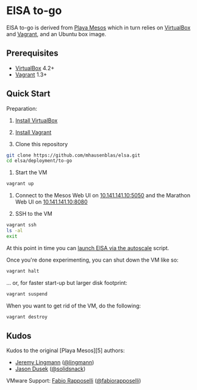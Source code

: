 # ElSA to-go

ElSA to-go is derived from [Playa Mesos][1] which in turn relies on [VirtualBox][2] and [Vagrant][3], and an Ubuntu box image.

## Prerequisites

* [VirtualBox][2] 4.2+
* [Vagrant][3] 1.3+

## Quick Start

Preparation:

1. [Install VirtualBox](https://www.virtualbox.org/wiki/Downloads)

1. [Install Vagrant](http://www.vagrantup.com/downloads.html)

1. Clone this repository

  ```bash
  git clone https://github.com/mhausenblas/elsa.git
  cd elsa/deployment/to-go
  ```
1. Start the VM

  ```bash
  vagrant up
  ```

1. Connect to the Mesos Web UI on [10.141.141.10:5050](http://10.141.141.10:5050) and the Marathon Web UI on [10.141.141.10:8080](http://10.141.141.10:8080)

1. SSH to the VM

  ```bash
  vagrant ssh
  ls -al
  exit
  ```
  
At this point in time you can [launch ElSA via the autoscale](https://github.com/mhausenblas/elsa#launching-elsa-through-marathon) script. 

Once you're done experimenting, you can shut down the VM like so:

  ```bash
  vagrant halt
  ```
  
… or, for faster start-up but larger disk footprint:

  ```bash
  vagrant suspend
  ```

When you want to get rid of the VM, do the following:

  ```bash
  vagrant destroy
  ```


## Kudos

Kudos to the original [Playa Mesos][5] authors:
 
* [Jeremy Lingmann](https://github.com/lingmann) ([@lingmann](https://twitter.com/lingmann))
* [Jason Dusek](https://github.com/solidsnack) ([@solidsnack](https://twitter.com/solidsnack))

VMware Support: [Fabio Rapposelli](https://github.com/frapposelli) ([@fabiorapposelli](https://twitter.com/fabiorapposelli))


[1]: https://github.com/mesosphere/playa-mesos "Playa Mesos"
[2]: http://www.virtualbox.org/ "VirtualBox"
[3]: http://www.vagrantup.com/ "Vagrant"
